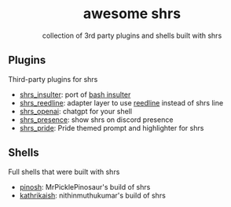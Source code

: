 
<div align="center">

# awesome shrs

collection of 3rd party plugins and shells built with shrs

</div>

## Plugins

Third-party plugins for shrs
- [shrs_insulter](https://github.com/nithinmuthukumar/shrs_insulter): port of [bash insulter](https://github.com/hkbakke/bash-insulter)
- [shrs_reedline](https://github.com/MrPicklePinosaur/shrs_reedline): adapter layer to use [reedline](https://github.com/nushell/reedline) instead of shrs line
- [shrs_openai](https://github.com/MrPicklePinosaur/shrs_openai): chatgpt for your shell
- [shrs_presence](https://github.com/nithinmuthukumar/shrs_presence): show shrs on discord presence
- [shrs_pride](https://github.com/nithinmuthukumar/shrs_pride): Pride themed prompt and highlighter for shrs

## Shells

Full shells that were built with shrs
- [pinosh](https://github.com/MrPicklePinosaur/pinosh): MrPicklePinosaur's build of shrs
- [kathrikaish](https://github.com/nithinmuthukumar/kathrikaish): nithinmuthukumar's build of shrs

